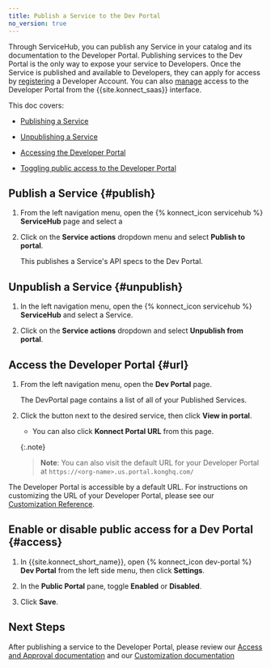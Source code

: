 ```yaml
---
title: Publish a Service to the Dev Portal
no_version: true
---
```


Through ServiceHub, you can publish any Service in your catalog and its
documentation to the Developer Portal. Publishing services to the Dev Portal is the only way to expose your service to Developers. Once the Service is published and available to Developers, they can apply for access by [registering](/konnect/dev-portal/access-and-approval/dev-reg/) a Developer Account. You can also [manage](/konnect/dev-portal/access-and-approval/manage-devs/) access to the Developer Portal from the {{site.konnect_saas}} interface.

This doc covers:

* [Publishing a Service](#publish)

* [Unpublishing a Service](#unpublish)

* [Accessing the Developer Portal](#url)

* [Toggling public access to the Developer Portal](#access)

## Publish a Service {#publish}

1. From the left navigation menu, open the {% konnect_icon servicehub %} **ServiceHub** page and select a

2. Click on the **Service actions** dropdown menu and select **Publish to portal**.

    This publishes a Service's API specs to the Dev Portal.

## Unpublish a Service {#unpublish}

1. In the left navigation menu, open the {% konnect_icon servicehub %}
**ServiceHub** and select a Service.

2. Click on the **Service actions** dropdown and select **Unpublish from portal**.

## Access the Developer Portal {#url}

1. From the left navigation menu, open the **Dev Portal** page.

    The DevPortal page contains a list of all of your Published Services. 

2. Click the button next to the desired service, then click **View in portal**.

    * You can also click **Konnect Portal URL** from this page.

    {:.note}
    >**Note**: You can also visit the default URL for your Developer Portal at `https://<org-name>.us.portal.konghq.com/`

The Developer Portal is accessible by a default URL. For instructions on customizing the URL of your Developer Portal, please see our [Customization Reference](/konnect/dev-portal/customization/custom/). 

## Enable or disable public access for a Dev Portal {#access}

1. In {{site.konnect_short_name}}, open {% konnect_icon dev-portal %}
**Dev Portal** from the left side menu, then click **Settings**.

2. In the **Public Portal** pane, toggle **Enabled** or **Disabled**.

3. Click **Save**.

## Next Steps 

After publishing a service to the Developer Portal, please review our [Access and Approval documentation](/konnect/dev-portal/access-and-approval/manage-devs/) and our [Customization documentation](/konnect/dev-portal/customization/custom/)